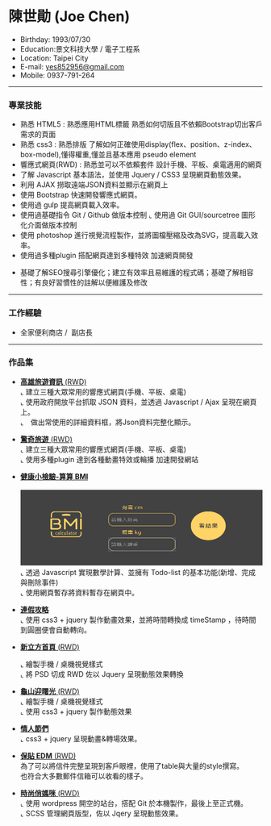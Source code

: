 # 陳世勛 (Joe Chen) 
- Birthday: 1993/07/30
- Education:景文科技大學 / 電子工程系
- Location: Taipei City
- E-mail: yes852956@gmail.com
- Mobile: 0937-791-264
<hr>

### 專業技能
- 熟悉 HTML5 : 熟悉應用HTML標籤 熟悉如何切版且不依賴Bootstrap切出客戶需求的頁面
- 熟悉 css3  : 熟悉排版 了解如何正確使用display(flex、position、z-index、box-model),懂得權重,懂並且基本應用 pseudo element
- 響應式網頁(RWD) : 熟悉並可以不依賴套件 設計手機、平板、桌電適用的網頁
- 了解 Javascript 基本語法，並使用 Jquery / CSS3 呈現網頁動態效果。
- 利用 AJAX 撈取遠端JSON資料並顯示在網頁上
- 使用 Bootstrap 快速開發響應式網頁。
- 使用過 gulp 提高網頁載入效率。
- 使用過基礎指令 Git / Github 做版本控制
⌞ 使用過 Git GUI/sourcetree 圖形化介面做版本控制
- 使用 photoshop 進行視覺流程製作，並將圖檔壓縮及改為SVG，提高載入效率。
- 使用過多種plugin 搭配網頁達到多種特效 加速網頁開發
* 基礎了解SEO搜尋引擎優化；建立有效率且易維護的程式碼；基礎了解相容性；有良好習慣性的註解以便維護及修改
<hr>

### 工作經驗 
-  全家便利商店 /  副店長 <span></span><BR>

<hr>

### 作品集 
- <a href="https://joechen0730.github.io/trval/" target="blank"><B>高雄旅遊資訊</B> (RWD)</a> <BR>
  ⌞ 建立三種大眾常用的響應式網頁(手機、平板、桌電)  <BR>
  ⌞ 使用政府開放平台抓取 JSON 資料，並透過 Javascript / Ajax 呈現在網頁上。<BR>
  ⌞　做出常使用的詳細資料框，將Json資料完整化顯示。<BR>

- <a href="https://ternmayday.github.io/NESAT_nine/" target="_blank"><B>驚奇旅遊</B> (RWD)</a> <BR>
  ⌞ 建立三種大眾常用的響應式網頁(手機、平板、桌電) <BR>
  ⌞ 使用多種plugin 達到各種動畫特效或輪播 加速開發網站<BR>
  
- <a href="https://joechen1.000webhostapp.com/bmi/" target="blank"><B>健康小檢驗-算算 BMI </B> </a> <BR>
     <img src="bmi-page.png" width="500" height="150"><BR>
  ⌞ 透過 Javascript 實現數學計算、並擁有 Todo-list 的基本功能(新增、完成與刪除事件) <BR>
  ⌞ 使用網頁暫存將資料暫存在網頁中。<BR>
  
- <a href="http://ternchen.000webhostapp.com/Holiday/index.html" target="_blank"><B>連假攻略</B></a> <BR>
  ⌞ 使用 css3 + jquery 製作動畫效果，並將時間轉換成 timeStamp ，待時間到圓圈便會自動轉向。 <BR> 

- <a href="http://ternchen.hol.es/cue_index/" target="_blank"><B>新立方首頁</B> (RWD)</a> <BR>
  
  ⌞ 繪製手機 / 桌機視覺樣式<BR>
  ⌞ 將 PSD 切成 RWD 佐以 Jquery 呈現動態效果轉換<BR>

- <a href="http://www.yilan.ehrhotel.com/act/2016_Greet_Dawn/" target="_blank"><B>龜山迎曙光</B> (RWD)</a> <BR>
  ⌞ 繪製手機 / 桌機視覺樣式<BR>
  ⌞ 使用 css3 + jquery 製作動態效果<BR>

- <a href="http://www.yangmei.ehrhotel.com/act/2016_Lovers/" target="_blank"><B>情人節們</B></a> <BR>
  ⌞ css3 + jquery 呈現動畫&轉場效果。 <BR>

- <a href="http://ternchen.hol.es/Edm_2016.08/" target="_blank"><B>保貼 EDM</B> (RWD)</a> <BR>
   為了可以將信件完整呈現到客戶眼裡，使用了table與大量的style撰寫。<BR>
   也符合大多數郵件信箱可以收看的樣子。<BR>

- <a href="https://mamaclub.com/learn/collection/prettymom/" target="_blank"><B>時尚俏媽咪</B> (RWD)</a> <BR>
  ⌞ 使用 wordpress 開空的站台，搭配 Git 於本機製作，最後上至正式機。<BR>
  ⌞ SCSS 管理網頁版型，佐以 Jqery 呈現動態效果。<BR>



